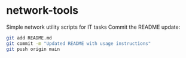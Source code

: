# network-tools
Simple network utility scripts for IT tasks
Commit the README update:
```bash
git add README.md
git commit -m "Updated README with usage instructions"
git push origin main
